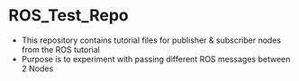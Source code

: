 # ROS_Test_Repo

- This repository contains tutorial files for publisher & subscriber nodes from the ROS tutorial
- Purpose is to experiment with passing different ROS messages between 2 Nodes
